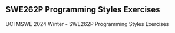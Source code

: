 ## SWE262P Programming Styles Exercises
UCI MSWE 2024 Winter - SWE262P Programming Styles Exercises
